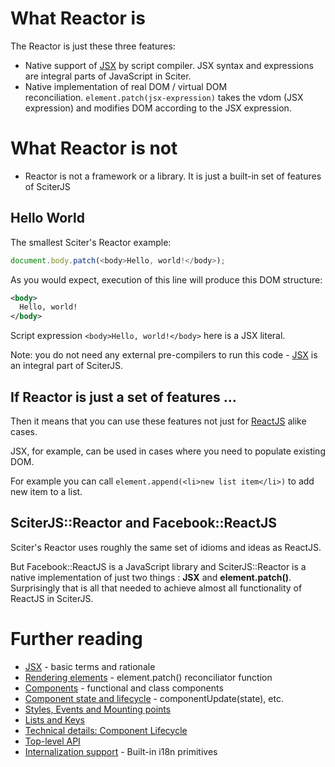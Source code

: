 
# What Reactor is

The Reactor is just these three features:

* Native support of [JSX](JSX.md) by script compiler. JSX syntax and expressions are integral parts of JavaScript in Sciter.
* Native implementation of real DOM / virtual DOM reconciliation. `element.patch(jsx-expression)` takes the vdom (JSX expression) and modifies DOM according to the JSX expression.

# What Reactor is not

* Reactor is not a framework or a library. It is just a built-in set of features of SciterJS 

## Hello World

The smallest Sciter's Reactor example:

```JavaScript
document.body.patch(<body>Hello, world!</body>);
```

As you would expect, execution of this line will produce this DOM structure:

```XML
<body>
  Hello, world!
</body>
```

Script expression `<body>Hello, world!</body>` here is a JSX literal.

Note: you do not need any external pre-compilers to run this code - [JSX](JSX.md) is an integral part of SciterJS.

## If Reactor is just a set of features ...

Then it means that you can use these features not just for [ReactJS](https://reactjs.org/) alike cases.

JSX, for example, can be used in cases where you need to populate existing DOM. 

For example you can call `element.append(<li>new list item</li>)` to add new item to a list.

## SciterJS::Reactor and Facebook::ReactJS

Sciter's Reactor uses roughly the same set of idioms and ideas as ReactJS.

But Facebook::ReactJS is a JavaScript library and SciterJS::Reactor is a native implementation of just two things : **JSX** and **element.patch()**. Surprisingly that is all that needed to achieve almost all functionality of ReactJS in SciterJS.

# Further reading

* [JSX](JSX.md) - basic terms and rationale
* [Rendering elements](rendering.md) - element.patch() reconciliator function
* [Components](component.md) - functional and class components
* [Component state and lifecycle](component-update.md) - componentUpdate(state), etc.
* [Styles, Events and Mounting points](component-styles-events.md)
* [Lists and Keys](lists-and-keys.md)
* [Technical details: Component Lifecycle](component-lifecycle.md)
* [Top-level API](reactor-api.md)
* [Internalization support](JSX-i18n.md) - Built-in i18n primitives
